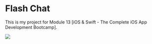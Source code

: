# Flash Chat

This is my project for Module 13 [iOS & Swift - The Complete iOS App Development Bootcamp].

<p align="left"> 
<img src="https://github.com/kheladzedev/Flash-Chat/assets/94724654/d7a34eb4-e387-4ff1-82f6-5ce25d9d0b12" 
<img src="https://github.com/kheladzedev/Flash-Chat/assets/94724654/455424f8-950d-408a-a799-207b6d761354"
<img src="https://github.com/kheladzedev/Flash-Chat/assets/94724654/fa7878b3-7aa6-477e-9dfe-d94b12973dbd"
